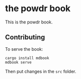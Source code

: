 # the powdr book

This is the powdr book.

## Contributing

To serve the book:

```
cargo install mdbook
mdbook serve
```

Then put changes in the `src` folder.